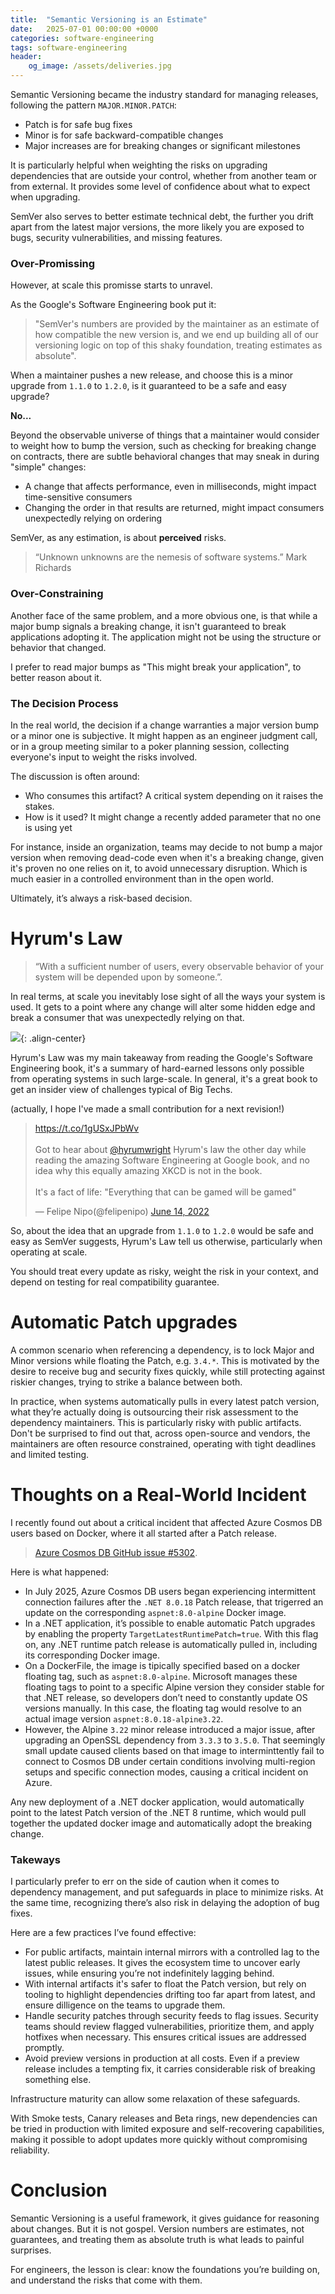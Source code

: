```yaml
---
title:  "Semantic Versioning is an Estimate"
date:   2025-07-01 00:00:00 +0000
categories: software-engineering
tags: software-engineering
header:
    og_image: /assets/deliveries.jpg
---
```


Semantic Versioning became the industry standard for managing releases, following the pattern `MAJOR.MINOR.PATCH`:
- Patch is for safe bug fixes
- Minor is for safe backward-compatible changes
- Major increases are for breaking changes or significant milestones

It is particularly helpful when weighting the risks on upgrading dependencies that are outside your control, whether from another team or from external. It provides some level of confidence about what to expect when upgrading.

SemVer also serves to better estimate technical debt, the further you drift apart from the latest major versions, the more likely you are exposed to bugs, security vulnerabilities, and missing features.

### Over-Promissing

However, at scale this promisse starts to unravel.

As the Google's Software Engineering book put it:
> "SemVer's numbers are provided by the maintainer as an estimate of how compatible the new version is, and we end up building all of our versioning logic on top of this shaky foundation, treating estimates as absolute".

When a maintainer pushes a new release, and choose this is a minor upgrade from `1.1.0` to `1.2.0`, is it guaranteed to be a safe and easy upgrade?

**No...**

Beyond the observable universe of things that a maintainer would consider to weight how to bump the version, such as checking for breaking change on contracts, there are subtle behavioral changes that may sneak in during "simple" changes:
- A change that affects performance, even in milliseconds, might impact time-sensitive consumers
- Changing the order in that results are returned, might impact consumers unexpectedly relying on ordering

SemVer, as any estimation, is about **perceived** risks.

> “Unknown unknowns are the nemesis of software systems.” Mark Richards

### Over-Constraining
Another face of the same problem, and a more obvious one, is that while a major bump signals a breaking change, it isn't guaranteed to break applications adopting it. The application might not be using the structure or behavior that changed.

I prefer to read major bumps as "This might break your application", to better reason about it.

### The Decision Process
In the real world, the decision if a change warranties a major version bump or a minor one is subjective. It might happen as an engineer judgment call, or in a group meeting similar to a poker planning session, collecting everyone's input to weight the risks involved.

The discussion is often around:
- Who consumes this artifact? A critical system depending on it raises the stakes.
- How is it used? It might change a recently added parameter that no one is using yet

For instance, inside an organization, teams may decide to not bump a major version when removing dead-code even when it's a breaking change, given it's proven no one relies on it, to avoid unnecessary disruption. Which is much easier in a controlled environment than in the open world.

Ultimately, it’s always a risk-based decision.

# Hyrum's Law
>“With a sufficient number of users, every observable behavior of your system will be depended upon by someone.”.

In real terms, at scale you inevitably lose sight of all the ways your system is used. It gets to a point where any change will alter some hidden edge and break a consumer that was unexpectedly relying on that.

![](https://imgs.xkcd.com/comics/workflow.png){: .align-center}

Hyrum's Law was my main takeaway from reading the Google's Software Engineering book, it's a summary of hard-earned lessons only possible from operating systems in such large-scale. In general, it's a great book to get an insider view of challenges typical of Big Techs.

(actually, I hope I've made a small contribution for a next revision!)
<blockquote class="twitter-tweet"><p lang="en" dir="ltr"><a href="https://t.co/1gUSxJPbWv">https://t.co/1gUSxJPbWv</a><br><br>Got to hear about <a href="https://twitter.com/hyrumwright?ref_src=twsrc%5Etfw">@hyrumwright</a> Hyrum&#39;s law the other day while reading the amazing Software Engineering at Google book, and no idea why this equally amazing XKCD is not in the book.<br><br>It&#39;s a fact of life: &quot;Everything that can be gamed will be gamed&quot;</p>&mdash; Felipe Nipo(@felipenipo) <a href="https://twitter.com/felipenipo/status/1536791609022590977?ref_src=twsrc%5Etfw">June 14, 2022</a></blockquote> <script async src="https://platform.twitter.com/widgets.js" charset="utf-8"></script>

So, about the idea that an upgrade from `1.1.0` to `1.2.0` would be safe and easy as SemVer suggests, Hyrum's Law tell us otherwise, particularly when operating at scale.

You should treat every update as risky, weight the risk in your context, and depend on testing for real compatibility guarantee.

# Automatic Patch upgrades
A common scenario when referencing a dependency, is to lock Major and Minor versions while floating the Patch, e.g. `3.4.*`. This is motivated by the desire to receive bug and security fixes quickly, while still protecting against riskier changes, trying to strike a balance between both.

In practice, when systems automatically pulls in every latest patch version, what they’re actually doing is outsourcing their risk assessment to the dependency maintainers. This is particularly risky with public artifacts. Don't be surprised to find out that, across open-source and vendors, the maintainers are often resource constrained, operating with tight deadlines and limited testing.

# Thoughts on a Real-World Incident
I recently found out about a critical incident that affected Azure Cosmos DB users based on Docker, where it all started after a Patch release.

>[Azure Cosmos DB GitHub issue #5302](https://github.com/Azure/azure-cosmos-dotnet-v3/issues/5302).

Here is what happened:
- In July 2025, Azure Cosmos DB users began experiencing intermittent connection failures after the `.NET 8.0.18` Patch release, that trigerred an update on the corresponding `aspnet:8.0-alpine` Docker image.
- In a .NET application, it’s possible to enable automatic Patch upgrades by enabling the property `TargetLatestRuntimePatch=true`.
With this flag on, any .NET runtime patch release is automatically pulled in, including its corresponding Docker image.
- On a DockerFile, the image is tipically specified based on a docker floating tag, such as `aspnet:8.0-alpine`. Microsoft manages these floating tags to point to a specific Alpine version they consider stable for that .NET release, so developers don’t need to constantly update OS versions manually. In this case, the floating tag would resolve to an actual image version `aspnet:8.0.18-alpine3.22`.
- However, the Alpine `3.22` minor release introduced a major issue, after upgrading an OpenSSL dependency from `3.3.3` to `3.5.0`. That seemingly small update caused clients based on that image to interminttently fail to connect to Cosmos DB under certain conditions involving multi-region setups and specific connection modes, causing a critical incident on Azure.

Any new deployment of a .NET docker application, would automatically point to the latest Patch version of the .NET 8 runtime, which would pull together the updated docker image and automatically adopt the breaking change.

### Takeways
I particularly prefer to err on the side of caution when it comes to dependency management, and put safeguards in place to minimize risks.
At the same time, recognizing there’s also risk in delaying the adoption of bug fixes.

Here are a few practices I’ve found effective:
- For public artifacts, maintain internal mirrors with a controlled lag to the latest public releases. It gives the ecosystem time to uncover early issues, while ensuring you’re not indefinitely lagging behind.
- With internal artifacts it's safer to float the Patch version, but rely on tooling to highlight dependencies drifting too far apart from latest, and ensure dilligence on the teams to upgrade them.
- Handle security patches through security feeds to flag issues. Security teams should review flagged vulnerabilities, prioritize them, and apply hotfixes when necessary. This ensures critical issues are addressed promptly.
- Avoid preview versions in production at all costs. Even if a preview release includes a tempting fix, it carries considerable risk of breaking something else.

Infrastructure maturity can allow some relaxation of these safeguards.

With Smoke tests, Canary releases and Beta rings, new dependencies can be tried in production with limited exposure and self-recovering capabilities, making it possible to adopt updates more quickly without compromising reliability.

# Conclusion
Semantic Versioning is a useful framework, it gives guidance for reasoning about changes. But it is not gospel. Version numbers are estimates, not guarantees, and treating them as absolute truth is what leads to painful surprises.

For engineers, the lesson is clear: know the foundations you’re building on, and understand the risks that come with them.
